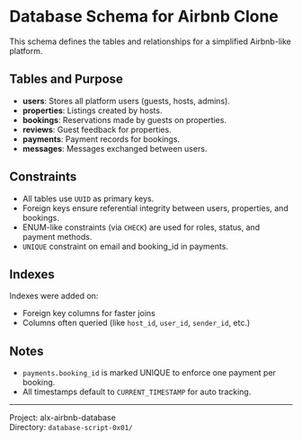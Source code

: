 # Database Schema for Airbnb Clone

This schema defines the tables and relationships for a simplified Airbnb-like platform.

## Tables and Purpose

- **users**: Stores all platform users (guests, hosts, admins).
- **properties**: Listings created by hosts.
- **bookings**: Reservations made by guests on properties.
- **reviews**: Guest feedback for properties.
- **payments**: Payment records for bookings.
- **messages**: Messages exchanged between users.

## Constraints

- All tables use `UUID` as primary keys.
- Foreign keys ensure referential integrity between users, properties, and bookings.
- ENUM-like constraints (via `CHECK`) are used for roles, status, and payment methods.
- `UNIQUE` constraint on email and booking_id in payments.

## Indexes

Indexes were added on:
- Foreign key columns for faster joins
- Columns often queried (like `host_id`, `user_id`, `sender_id`, etc.)

## Notes

- `payments.booking_id` is marked UNIQUE to enforce one payment per booking.
- All timestamps default to `CURRENT_TIMESTAMP` for auto tracking.

---

Project: alx-airbnb-database  
Directory: `database-script-0x01/`
